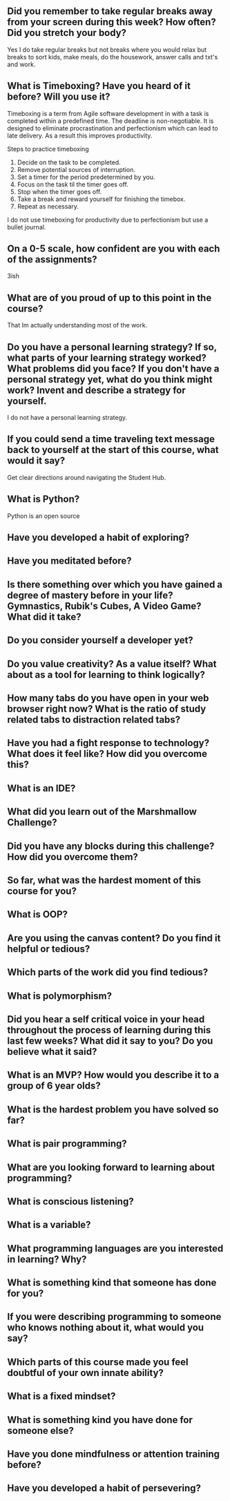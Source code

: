 ## Did you remember to take regular breaks away from your screen during this week? How often? Did you stretch your body?
Yes I do take regular breaks but not breaks where you would relax but breaks to sort kids, make meals, do the housework, answer calls and txt's and work.

## What is Timeboxing? Have you heard of it before? Will you use it?
Timeboxing is a term from Agile software development in with a task is completed within a predefined time. The deadline is non-negotiable.  It is designed to eliminate procrastination and perfectionism which can lead to late delivery. As a result this improves productivity.

Steps to practice timeboxing
1. Decide on the task to be completed.
2. Remove potential sources of interruption.
3. Set a timer for the period predetermined by you.
4. Focus on the task til the timer goes off.
5. Stop when the timer goes off.
6. Take a break and reward yourself for finishing the timebox.
7. Repeat as necessary.

I do not use timeboxing for productivity due to perfectionism but use a bullet journal.

## On a 0-5 scale, how confident are you with each of the assignments?
3ish

## What are of you proud of up to this point in the course?
That Im actually understanding most of the work.

## Do you have a personal learning strategy? If so, what parts of your learning strategy worked? What problems did you face? If you don't have a personal strategy yet, what do you think might work? Invent and describe a strategy for yourself. 
I do not have a personal learning strategy.

## If you could send a time traveling text message back to yourself at the start of this course, what would it say?
Get clear directions around navigating the Student Hub.

## What is Python?
Python is an open source 
## Have you developed a habit of exploring?

## Have you meditated before?

## Is there something over which you have gained a degree of mastery before in your life? Gymnastics, Rubik's Cubes, A Video Game? What did it take?

## Do you consider yourself a developer yet?

## Do you value creativity? As a value itself? What about as a tool for learning to think logically?

## How many tabs do you have open in your web browser right now? What is the ratio of study related tabs to distraction related tabs?

## Have you had a fight response to technology? What does it feel like? How did you overcome this?

## What is an IDE?

## What did you learn out of the Marshmallow Challenge?

## Did you have any blocks during this challenge? How did you overcome them?

## So far, what was the hardest moment of this course for you?

## What is OOP?

## Are you using the canvas content? Do you find it helpful or tedious?

## Which parts of the work did you find tedious?

## What is polymorphism?

## Did you hear a self critical voice in your head throughout the process of learning during this last few weeks? What did it say to you? Do you believe what it said?

## What is an MVP? How would you describe it to a group of 6 year olds?

## What is the hardest problem you have solved so far?

## What is pair programming?

## What are you looking forward to learning about programming?

## What is conscious listening?

## What is a variable?

## What programming languages are you interested in learning? Why?

## What is something kind that someone has done for you?

## If you were describing programming to someone who knows nothing about it, what would you say?

## Which parts of this course made you feel doubtful of your own innate ability?

## What is a fixed mindset?

## What is something kind you have done for someone else?

## Have you done mindfulness or attention training before?

## Have you developed a habit of persevering?








